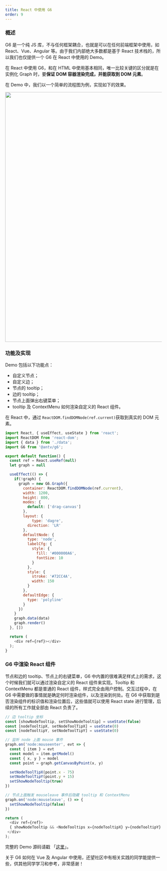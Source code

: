 ```yaml
---
title: React 中使用 G6
order: 9
---
```


### 概述
G6 是一个纯 JS 库，不与任何框架耦合，也就是可以在任何前端框架中使用，如 React、Vue、Angular 等。由于我们内部绝大多数都是基于 React 技术栈的，所以我们也仅提供一个 G6 在 React 中使用的 Demo。

在 React 中使用 G6，和在 HTML 中使用基本相同，唯一比较关键的区分就是在实例化 Graph 时，要**保证 DOM 容器渲染完成，并能获取到 DOM 元素**。

在 Demo 中，我们以一个简单的流程图为例，实现如下的效果。

<img src='https://gw.alipayobjects.com/mdn/rms_f8c6a0/afts/img/A*L8pRS5HCPXUAAAAAAAAAAABkARQnAQ' width=800/>

### 功能及实现
Demo 包括以下功能点：

- 自定义节点；
- 自定义边；
- 节点的 tooltip；
- 边的 tooltip；
- 节点上面弹出右键菜单；
- tooltip 及 ContextMenu 如何渲染自定义的 React 组件。

在 React 中，通过 `ReactDOM.findDOMNode(ref.current)`获取到真实的 DOM 元素。

```javascript
import React, { useEffect, useState } from 'react';
import ReactDOM from 'react-dom';
import { data } from './data';
import G6 from '@antv/g6';

export default function() {
  const ref = React.useRef(null)
  let graph = null

  useEffect(() => {
    if(!graph) {
      graph = new G6.Graph({
        container: ReactDOM.findDOMNode(ref.current),
        width: 1200,
        height: 800,
        modes: {
          default: ['drag-canvas']
        },
        layout: {
        	type: 'dagre',
          direction: 'LR'
        },
        defaultNode: {
          type: 'node',
          labelCfg: {
            style: {
              fill: '#000000A6',
              fontSize: 10
            }
          },
          style: {
            stroke: '#72CC4A',
            width: 150
          }
        },
        defaultEdge: {
          type: 'polyline'
        }
      })
    }
    graph.data(data)
    graph.render()
  }, [])

  return (
    <div ref={ref}></div>
  );
}

```

### G6 中渲染 React 组件
节点和边的 tooltip、节点上的右键菜单，G6 中内置的很难满足样式上的需求，这个时候我们就可以通过渲染自定义的 React 组件来实现。Tooltip 和 ContextMenu 都是普通的 React 组件，样式完全由用户控制。交互过程中，在 G6 中需要做的事情就是确定何时渲染组件，以及渲染到何处。在 G6 中获取到是否渲染组件的标识值和渲染位置后，这些值就可以使用 React state 进行管理，后续的所有工作就全部由 React 负责了。

```javascript
// 边 tooltip 坐标
const [showNodeTooltip, setShowNodeTooltip] = useState(false)
const [nodeTooltipX, setNodeToolTipX] = useState(0)
const [nodeTooltipY, setNodeToolTipY] = useState(0)

// 监听 node 上面 mouse 事件
graph.on('node:mouseenter', evt => {
  const { item } = evt
  const model = item.getModel()
  const { x, y } = model
  const point = graph.getCanvasByPoint(x, y)

  setNodeToolTipX(point.x - 75)
  setNodeToolTipY(point.y + 15)
  setShowNodeTooltip(true)
})

// 节点上面触发 mouseleave 事件后隐藏 tooltip 和 ContextMenu
graph.on('node:mouseleave', () => {
  setShowNodeTooltip(false)
})

return (
  <div ref={ref}>
  { showNodeTooltip && <NodeTooltips x={nodeTooltipX} y={nodeTooltipY} /> }
 </div>
);
```

完整的 Demo 源码请戳 「<a href='https://github.com/baizn/g6-in-react' target='_blank'>这里</a>」。

关于 G6 如何在 Vue 及 Angular 中使用，还望社区中有相关实践的同学能提供一些，供其他同学学习和参考，非常感谢！
